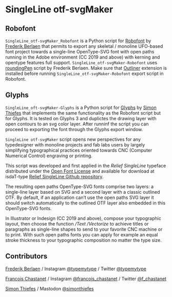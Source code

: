 # SingleLine otf-svgMaker

## Robofont

`SingleLine_otf-svgMaker_Robofont` is a Python script for [Robofont](https://robofont.com/) by [Frederik Berlaen](https://typemytype.com/) that permits to export any skeletal / monoline UFO-based font project towards a single-line OpenType-SVG font with open paths running in the Adobe environment (CC 2019 and above) with kerning and opentype features full support. `SingleLine_otf-svgMaker-Robofont` uses [roundingPen](https://github.com/typemytype/outlinerRoboFontExtension/blob/master/Outliner.roboFontExt/lib/outlinePen.py) script by Frederik Berlaen. Make sure that [Outliner](https://github.com/typemytype/outlinerRoboFontExtension) extension is installed before running `SingleLine_otf-svgMaker-Robofont` export script in Robofont. 

## Glyphs

`SingleLine_oft-svgMaker-Glyphs` is a Python script for [Glyphs](https://glyphsapp.com/) by [Simon Thiefes](https://simonthiefes.de) that implements the same functionality as the Robofont script but for Glyphs. It is tested on Glyphs 3 and duplictes the drawing layer with open contours to an svg color layer. After runninf the script you can proceed to exporting the font through the Glyphs export window.

`SingleLine otf-svgMaker` script opens new perspectives for any typedesigner with monoline projects and fab labs users by largely simplifying typographical practices oriented towards CNC (Computer Numerical Control) engraving or printing.

This script was developed and first applied in the *Relief SingleLine* typeface distributed under the [Open Font License](https://scripts.sil.org/ofl) and available for download at isdaT-type [Relief SingleLine Github repository](https://github.com/isdat-type/Relief-SingleLine). 

The resulting open paths OpenType-SVG fonts comprise two layers: a single-line layer based on SVG and a second layer with a classic outlined OTF. By default, if an application can’t use the open paths SVG layer it should switch automatically to the outlined OTF layer also embedded in this OpenType-SVG fonts.

In Illustrator or Indesign (CC 2019 and above), compose your typographic layout, then choose the function */Text /Vectorize* to achieve titles or paragraphs as single-line shapes to send to your favorite CNC machine or to print. With such open paths fonts you can apply for example an equal stroke thickness to your typographic composition no matter the type size.

## Contributors

[Frederik Berlaen](https://typemytype.com/) / Instagram [@typemytype](https://www.instagram.com/typemytype/) / Twitter [@typemytype](https://twitter.com/typemytype)

[François Chastanet](http://francoischastanet.com/) / Instagram [@francois_chastanet](https://www.instagram.com/francois_chastanet/) / Twitter [@f_chastanet](https://twitter.com/f_chastanet)

[Simon Thiefes](https://simonthiefes.de) / Mastodon [@simonthiefes](https://typo.social/@simonthiefes)



